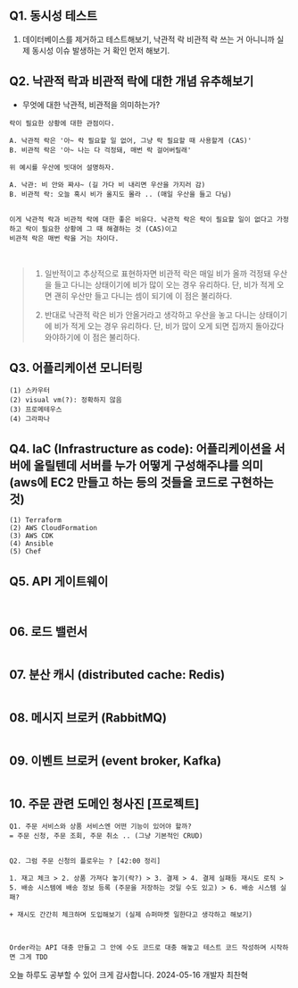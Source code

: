 

## Q1. 동시성 테스트
1. 데이터베이스를 제거하고 테스트해보기, 낙관적 락 비관적 락 쓰는 거 아니니까 실제 동시성 이슈 발생하는 거 확인 먼저 해보기.

## Q2. 낙관적 락과 비관적 락에 대한 개념 유추해보기

- 무엇에 대한 낙관적, 비관적을 의미하는가?
```
락이 필요한 상황에 대한 관점이다.

A. 낙관적 락은 '아~ 락 필요할 일 없어, 그냥 락 필요할 때 사용할게 (CAS)'
B. 비관적 락은 '아~ 나는 다 걱정돼, 매번 락 걸어버릴래'

위 예시를 우산에 빗대어 설명하자.

A. 낙관: 비 안와 짜샤~ (길 가다 비 내리면 우산을 가지러 감)
B. 비관적 락: 오늘 혹시 비가 올지도 몰라 .. (매일 우산을 들고 다님)


이게 낙관적 락과 비관적 락에 대한 좋은 비유다. 낙관적 락은 락이 필요할 일이 없다고 가정하고 락이 필요한 상황에 그 때 해결하는 것 (CAS)이고
비관적 락은 매번 락을 거는 차이다. 
```

<br>

> 1. 일반적이고 추상적으로 표현하자면 비관적 락은 매일 비가 올까 걱정돼 우산을 들고 다니는 상태이기에 비가 많이 오는 경우 유리하다. 단, 비가 적게 오면 괜히 우산만 들고 다니는 셈이 되기에 이 점은 불리하다.
>
> 2. 반대로 낙관적 락은 비가 안올거라고 생각하고 우산을 놓고 다니는 상태이기에 비가 적게 오는 경우 유리하다. 단, 비가 많이 오게 되면 집까지 돌아갔다 와야하기에 이 점은 불리하다.



## Q3. 어플리케이션 모니터링
```
(1) 스카우터
(2) visual vm(?): 정확하지 않음
(3) 프로메테우스
(4) 그라파나
```

## Q4. IaC (Infrastructure as code): 어플리케이션을 서버에 올릴텐데 서버를 누가 어떻게 구성해주냐를 의미 (aws에 EC2 만들고 하는 등의 것들을 코드로 구현하는 것)
```
(1) Terraform
(2) AWS CloudFormation
(3) AWS CDK
(4) Ansible
(5) Chef
```

## Q5. API 게이트웨이

```


```



## 06. 로드 밸런서

```

```



## 07. 분산 캐시 (distributed cache: Redis)
```

```


## 08. 메시지 브로커 (RabbitMQ)
```

```


## 09. 이벤트 브로커 (event broker, Kafka) 
```

```


## 10. 주문 관련 도메인 청사진 [프로젝트]
```
Q1. 주문 서비스와 상품 서비스엔 어떤 기능이 있어야 할까?
= 주문 신청, 주문 조회, 주문 취소 .. (그냥 기본적인 CRUD)


Q2. 그럼 주문 신청의 플로우는 ? [42:00 정리]

1. 재고 체크 > 2. 상품 가져다 놓기(락?) > 3. 결제 > 4. 결제 실패등 재시도 로직 > 5. 배송 시스템에 배송 정보 등록 (주문을 저장하는 것일 수도 있고) > 6. 배송 시스템 실패?

+ 재시도 간간히 체크하며 도입해보기 (실제 슈퍼마켓 일한다고 생각하고 해보기)



Order라는 API 대충 만들고 그 안에 수도 코드로 대충 해놓고 테스트 코드 작성하며 시작하면 그게 TDD
```



오늘 하루도 공부할 수 있어 크게 감사합니다. 2024-05-16 개발자 최찬혁
